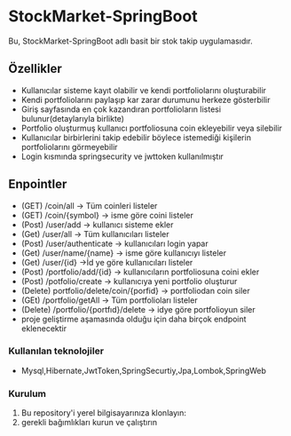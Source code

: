 # StockMarket-SpringBoot

Bu,  StockMarket-SpringBoot adlı basit bir stok takip uygulamasıdır.

## Özellikler
- Kullanıcılar sisteme kayıt olabilir ve kendi portfoliolarını oluşturabilir
- Kendi portfoliolarını paylaşıp kar zarar durumunu herkeze gösterbilir
- Giriş sayfasında en çok kazandıran portfolioların listesi bulunur(detaylarıyla birlikte) 
- Portfolio oluşturmuş kullanıcı portfoliosuna coin ekleyebilir veya silebilir
- Kullanıcılar birbirlerini takip edebilir böylece istemediği kişilerin portfoliolarını görmeyebilir
- Login kısmında springsecurity ve jwttoken kullanılmıştır 

## Enpointler

- (GET)  /coin/all -> Tüm coinleri listeler
- (GET)  /coin/{symbol} -> isme göre coini listeler
- (Post) /user/add -> kullanıcı sisteme ekler
- (Get) /user/all -> Tüm kullanıcıları listeler
- (Post) /user/authenticate -> kullanıcıları login yapar
- (Get) /user/name/{name} -> isme göre kullanıcıyı listeler
- (Get) /user/{id} ->İd ye göre kullanıcıları listeler
- (Post) /portfolio/add/{id} -> kullanıcıların portfoliosuna coini ekler
- (Post) /potfolio/create -> kullanıcıya yeni portfolio oluşturur
- (Delete) portfolio/delete/coin/{porfid} -> portfoliodan coin siler
- (GEt)  /portfolio/getAll -> Tüm portfolioları listeler
- (Delete) /portfolio/{portfıd}/delete -> idye göre portfolioyun siler
- proje geliştirme aşamasında olduğu için daha birçok endpoint eklenecektir

 ### Kullanılan teknolojiler

- Mysql,Hibernate,JwtToken,SpringSecurtiy,Jpa,Lombok,SpringWeb

### Kurulum

1. Bu repository'i yerel bilgisayarınıza klonlayın:
2. gerekli bağımlıkları kurun ve çalıştırın

